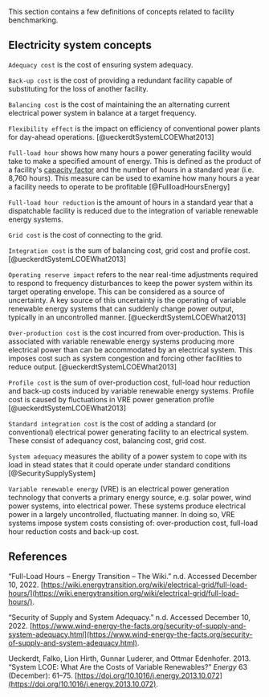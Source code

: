This section contains a few definitions of concepts related to facility benchmarking.

## Electricity system concepts

`Adequacy cost` is the cost of ensuring system adequacy.

`Back-up cost` is the cost of providing a redundant facility capable of substituting for the loss of another facility.

`Balancing cost` is the cost of maintaining the an alternating current electrical power system in balance at a target frequency. 

`Flexibility effect` is the impact on efficiency of conventional power plants for day-ahead operations.  [@ueckerdtSystemLCOEWhat2013]

`Full-load hour` shows how many hours a power generating facility would take to make a specified amount of energy. This is defined as the product of a facility's [capacity factor](https://en.wikipedia.org/wiki/Capacity_factor) and the number of hours in a standard year (i.e. 8,760 hours). This measure can be used to examine how many hours a year a facility needs to operate to be profitable [@FullloadHoursEnergy]

`Full-load hour reduction` is the amount of hours in a standard year that a dispatchable facility is reduced due to the integration of variable renewable energy systems.

`Grid cost` is the cost of connecting to the grid.

`Integration cost` is the sum of balancing cost, grid cost and profile cost. [@ueckerdtSystemLCOEWhat2013]

`Operating reserve impact` refers to the near real-time adjustments required to respond to frequency disturbances to keep the power system within its target operating envelope. This can be considered as a source of uncertainty. A key source of this uncertainty is the operating of variable renewable energy systems that can suddenly change power output, typically in an uncontrolled manner.  [@ueckerdtSystemLCOEWhat2013]

`Over-production cost` is the cost incurred from over-production. This is associated with variable renewable energy systems producing more electrical power than can be accommodated by an electrical system. This imposes cost such as system congestion and forcing other facilities to reduce output.  [@ueckerdtSystemLCOEWhat2013]

`Profile cost` is the sum of over-production cost, full-load hour reduction and back-up costs induced by variable renewable energy systems. Profile cost is caused by fluctuations in VRE power generation profile [@ueckerdtSystemLCOEWhat2013]

`Standard integration cost` is the cost of adding a standard (or conventional) electrical power generating facility to an electrical system. These consist of adequancy cost, balancing cost, grid cost.

`System adequacy` measures the ability of a power system to cope with its load in stead states that it could operate under standard conditions [@SecuritySupplySystem]

`Variable renewable energy` (VRE) is an electrical power generation technology that converts a primary energy source, e.g. solar power, wind power systems, into electrical power. These systems produce electrical power in a largely uncontrolled, fluctuating manner. In doing so, VRE systems impose system costs consisting of: over-production cost, full-load hour reduction costs and back-up cost. 



## References

“Full-Load Hours – Energy Transition – The Wiki.” n.d. Accessed December 10, 2022. [https://wiki.energytransition.org/wiki/electrical-grid/full-load-hours/](https://wiki.energytransition.org/wiki/electrical-grid/full-load-hours/).

“Security of Supply and System Adequacy.” n.d. Accessed December 10, 2022. [https://www.wind-energy-the-facts.org/security-of-supply-and-system-adequacy.html](https://www.wind-energy-the-facts.org/security-of-supply-and-system-adequacy.html).

Ueckerdt, Falko, Lion Hirth, Gunnar Luderer, and Ottmar Edenhofer. 2013. “System LCOE: What Are the Costs of Variable Renewables?” _Energy_ 63 (December): 61–75. [https://doi.org/10.1016/j.energy.2013.10.072](https://doi.org/10.1016/j.energy.2013.10.072).